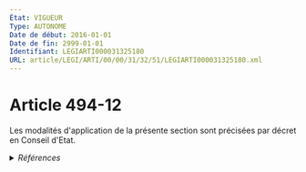 ```yaml
---
État: VIGUEUR
Type: AUTONOME
Date de début: 2016-01-01
Date de fin: 2999-01-01
Identifiant: LEGIARTI000031325180
URL: article/LEGI/ARTI/00/00/31/32/51/LEGIARTI000031325180.xml
---
```


<h1>Article 494-12</h1>

Les modalités d'application de la présente section sont précisées par décret en
Conseil d'Etat.


<details>
  <summary><em>Références</em></summary>

  <h2>Articles faisant référence à l'article</h2>
  
  <ul>
    <li>
      <a href="https://legal.tricoteuses.fr//redirection/LEGIARTI000031322344?vers=git&vers=legifrance">Ordonnance n° 2015-1288 du 15 octobre 2015 portant simplification et modernisation du droit de la famille - article 10 ENTIEREMENT_MODIF</a> CREE source
    </li>
    <li>
      <a href="https://legal.tricoteuses.fr//redirection/LEGIARTI000031325166?vers=git&vers=legifrance">Code civil - article 494-6 AUTONOME MODIFIE, en vigueur du 2016-01-01 au 2016-11-20</a> CITATION source
    </li>
  </ul>
  
  <h2>Références faites par l'article</h2>
  
  <ul>
    <li>
      2015-10-15 CREE cible <a href="https://legal.tricoteuses.fr//redirection/LEGIARTI000031322344?vers=git&vers=legifrance">Ordonnance n° 2015-1288 du 15 octobre 2015 portant simplification et modernisation du droit de la famille - article 10 ENTIEREMENT_MODIF</a>
    </li>
    <li>
      2999-01-01 CITATION cible <a href="https://legal.tricoteuses.fr//redirection/LEGIARTI000031325166?vers=git&vers=legifrance">Code civil - article 494-6 AUTONOME MODIFIE, en vigueur du 2016-01-01 au 2016-11-20</a>
    </li>
  </ul>
</details>
